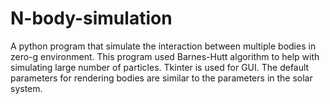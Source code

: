 # N-body-simulation
A python program that simulate the interaction between multiple bodies in zero-g environment. This program used Barnes-Hutt algorithm to help with simulating large number of particles. Tkinter is used for GUI.
The default parameters for rendering bodies are similar to the parameters in the solar system.
